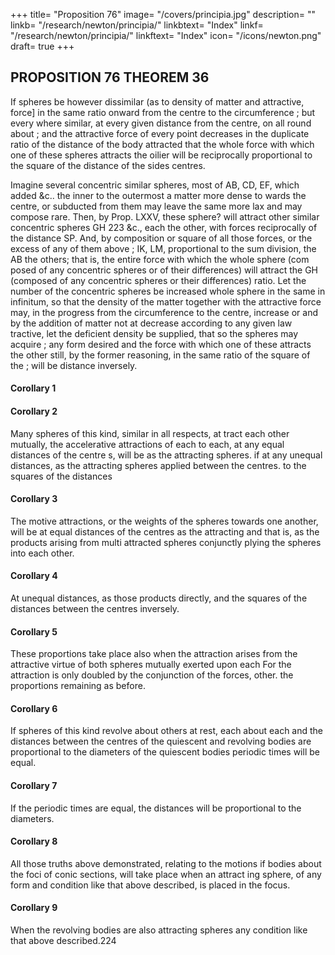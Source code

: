+++
title= "Proposition 76"
image= "/covers/principia.jpg"
description= ""
linkb= "/research/newton/principia/"
linkbtext= "Index"
linkf= "/research/newton/principia/"
linkftext= "Index"
icon= "/icons/newton.png"
draft= true
+++

## PROPOSITION 76 THEOREM 36

If spheres be however dissimilar (as to density of matter and attractive,
force] in the same ratio onward from the centre to the circumference ; but every where similar, at every given distance from the centre, on all round about ; and the attractive force of every point decreases in the duplicate ratio of the distance of the body attracted that the whole force with which one of these spheres attracts the oilier
will be reciprocally proportional to the square of the distance of the sides centres.

Imagine several concentric similar spheres,
most of AB, CD, EF,
which added
&c.. the inner
to the outermost
a matter more dense to
wards the centre, or subducted from
them may leave the same more lax and
may compose
rare.
Then, by Prop.
LXXV,
these
sphere? will attract other similar concentric spheres
GH
223
&c., each the other, with forces reciprocally
of
the distance SP.
And, by composition or
square
of all those forces, or the excess of any of them above
;
IK,
LM,
proportional to the
sum
division, the
AB
the others; that is, the entire force with which the whole sphere
(com
posed of any concentric spheres or of their differences) will attract the
GH (composed of any concentric spheres or their differences)
ratio. Let the number of the concentric spheres be increased
whole sphere
in the
same
in infinitum, so that the density of the matter together with the attractive
force may, in the progress from the circumference to the centre, increase or
and by the addition of matter not at
decrease according to any given law
tractive, let the deficient density be supplied, that so the spheres may acquire
;
any form desired and the force with which one of these attracts the other
still, by the former reasoning, in the same ratio of the square of the
;
will be
distance inversely.

#### Corollary 1 

#### Corollary 2

Many spheres of this kind, similar in all respects, at
tract each other mutually, the accelerative attractions of each to each, at
any equal distances of the centre s, will be as the attracting spheres.
if
at
any unequal distances, as the attracting spheres applied
between the centres.
to the squares of the distances


#### Corollary 3

The motive attractions, or the weights of the spheres towards one another, will be at equal distances of the centres as the attracting and that is, as the products arising from multi attracted spheres conjunctly
plying the spheres into each other.


#### Corollary 4

At unequal distances, as those products directly, and the squares of the distances between the centres inversely.

#### Corollary 5

These proportions take place also when the attraction arises from the attractive virtue of both spheres mutually exerted upon each For the attraction is only doubled by the conjunction of the forces, other.
the proportions remaining as before.


#### Corollary 6

If spheres of this kind revolve about others at rest, each about each and the distances between the centres of the quiescent and revolving bodies are proportional to the diameters of the quiescent bodies periodic times will be equal.


#### Corollary 7 

If the periodic times are equal, the distances will be proportional to the diameters.

#### Corollary 8

All those truths above demonstrated, relating to the motions
if bodies about the foci of conic sections, will take place when an attract
ing sphere, of any form and condition like that above described, is placed
in the focus.

#### Corollary 9

When the revolving bodies are also attracting spheres any condition like that above described.224


